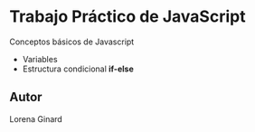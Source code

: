 # Trabajo Práctico de JavaScript

Conceptos básicos de Javascript 
- Variables
- Estructura condicional **if-else**

## Autor
Lorena Ginard
